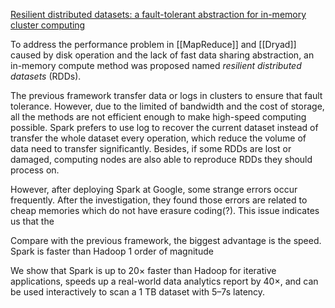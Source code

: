 
[Resilient distributed datasets: a fault-tolerant abstraction for in-memory cluster computing](https://dl.acm.org/doi/10.5555/2228298.2228301)

To address the performance problem in [[MapReduce]] and [[Dryad]] caused by disk operation and the lack of fast data sharing abstraction, an in-memory compute method was proposed named *resilient distributed datasets* (RDDs). 

The previous framework transfer data or logs in clusters to ensure that fault tolerance. However, due to the limited of bandwidth and the cost of storage, all the methods are not efficient enough to make high-speed computing possible. Spark prefers to use log to recover the current dataset instead of transfer the whole dataset every operation, which reduce the volume of data need to transfer significantly. Besides, if some RDDs are lost or damaged, computing nodes are also able to reproduce RDDs they should process on.


However, after deploying Spark at Google, some strange errors occur frequently. After the investigation, they found those errors are related to cheap memories which do not have erasure coding(?). This issue indicates us that the 

Compare with the previous framework, the biggest advantage is the speed. Spark is faster than Hadoop 1 order of magnitude


We show that Spark is up to 20× faster than Hadoop for iterative applications, speeds up a real-world data analytics report by 40×, and can be used interactively to scan a 1 TB dataset with 5–7s latency.